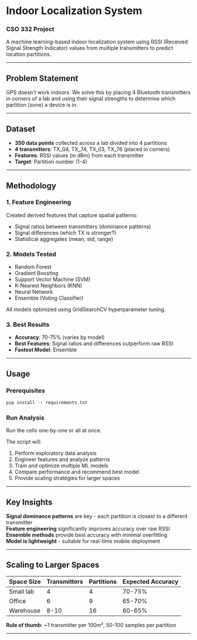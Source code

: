 # Indoor Localization System

### CSO 332 Project

A machine learning-based indoor localization system using RSSI (Received Signal Strength Indicator) values from multiple transmitters to predict location partitions.

---

## Problem Statement

GPS doesn't work indoors. We solve this by placing 4 Bluetooth transmitters in corners of a lab and using their signal strengths to determine which partition (zone) a device is in.

---

## Dataset

- **350 data points** collected across a lab divided into 4 partitions
- **4 transmitters**: TX_04, TX_74, TX_03, TX_76 (placed in corners)
- **Features**: RSSI values (in dBm) from each transmitter
- **Target**: Partition number (1-4)

---

## Methodology

### 1. Feature Engineering

Created derived features that capture spatial patterns:

- Signal ratios between transmitters (dominance patterns)
- Signal differences (which TX is stronger?)
- Statistical aggregates (mean, std, range)

### 2. Models Tested

- Random Forest
- Gradient Boosting
- Support Vector Machine (SVM)
- K-Nearest Neighbors (KNN)
- Neural Network
- Ensemble (Voting Classifier)

All models optimized using GridSearchCV hyperparameter tuning.

### 3. Best Results

- **Accuracy**: 70-75% (varies by model)
- **Best Features**: Signal ratios and differences outperform raw RSSI
- **Fastest Model**: Ensemble

---

## Usage

### Prerequisites

```bash
pip install -r requirements.txt
```

### Run Analysis

Run the cells one-by-one or all at once.

The script will:

1. Perform exploratory data analysis
2. Engineer features and analyze patterns
3. Train and optimize multiple ML models
4. Compare performance and recommend best model
5. Provide scaling strategies for larger spaces

---

## Key Insights

**Signal dominance patterns** are key - each partition is closest to a different transmitter  
**Feature engineering** significantly improves accuracy over raw RSSI  
**Ensemble methods** provide best accuracy with minimal overfitting  
**Model is lightweight** - suitable for real-time mobile deployment

---

## Scaling to Larger Spaces

| Space Size | Transmitters | Partitions | Expected Accuracy |
| ---------- | ------------ | ---------- | ----------------- |
| Small lab  | 4            | 4          | 70-75%            |
| Office     | 6            | 9          | 65-70%            |
| Warehouse  | 8-10         | 16         | 60-65%            |

**Rule of thumb**: ~1 transmitter per 100m², 50-100 samples per partition

---
